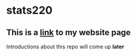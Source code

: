 # stats220

## This is a [link](https://woohoobaby.github.io/stats220/) to my website page

Introductions about this repo will come up **later**
